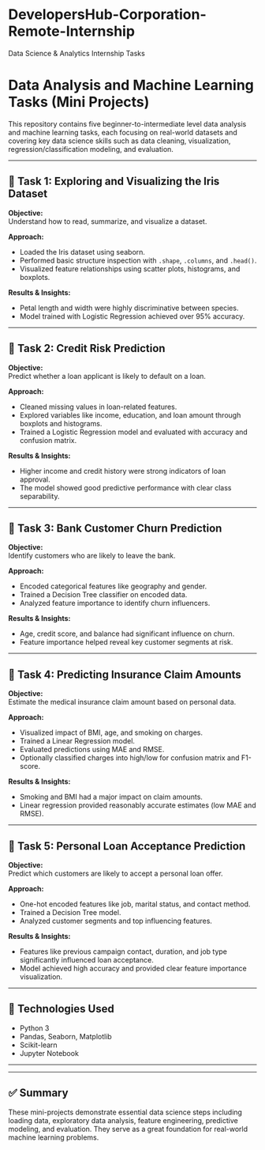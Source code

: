 # DevelopersHub-Corporation-Remote-Internship
Data Science &amp; Analytics Internship Tasks

# Data Analysis and Machine Learning Tasks (Mini Projects)

This repository contains five beginner-to-intermediate level data analysis and machine learning tasks, each focusing on real-world datasets and covering key data science skills such as data cleaning, visualization, regression/classification modeling, and evaluation.

---

## 📌 Task 1: Exploring and Visualizing the Iris Dataset

**Objective:**  
Understand how to read, summarize, and visualize a dataset.

**Approach:**  
- Loaded the Iris dataset using seaborn.
- Performed basic structure inspection with `.shape`, `.columns`, and `.head()`.
- Visualized feature relationships using scatter plots, histograms, and boxplots.

**Results & Insights:**  
- Petal length and width were highly discriminative between species.
- Model trained with Logistic Regression achieved over 95% accuracy.

---

## 📌 Task 2: Credit Risk Prediction

**Objective:**  
Predict whether a loan applicant is likely to default on a loan.

**Approach:**  
- Cleaned missing values in loan-related features.
- Explored variables like income, education, and loan amount through boxplots and histograms.
- Trained a Logistic Regression model and evaluated with accuracy and confusion matrix.

**Results & Insights:**  
- Higher income and credit history were strong indicators of loan approval.
- The model showed good predictive performance with clear class separability.

---

## 📌 Task 3: Bank Customer Churn Prediction

**Objective:**  
Identify customers who are likely to leave the bank.

**Approach:**  
- Encoded categorical features like geography and gender.
- Trained a Decision Tree classifier on encoded data.
- Analyzed feature importance to identify churn influencers.

**Results & Insights:**  
- Age, credit score, and balance had significant influence on churn.
- Feature importance helped reveal key customer segments at risk.

---

## 📌 Task 4: Predicting Insurance Claim Amounts

**Objective:**  
Estimate the medical insurance claim amount based on personal data.

**Approach:**  
- Visualized impact of BMI, age, and smoking on charges.
- Trained a Linear Regression model.
- Evaluated predictions using MAE and RMSE.
- Optionally classified charges into high/low for confusion matrix and F1-score.

**Results & Insights:**  
- Smoking and BMI had a major impact on claim amounts.
- Linear regression provided reasonably accurate estimates (low MAE and RMSE).

---

## 📌 Task 5: Personal Loan Acceptance Prediction

**Objective:**  
Predict which customers are likely to accept a personal loan offer.

**Approach:**  
- One-hot encoded features like job, marital status, and contact method.
- Trained a Decision Tree model.
- Analyzed customer segments and top influencing features.

**Results & Insights:**  
- Features like previous campaign contact, duration, and job type significantly influenced loan acceptance.
- Model achieved high accuracy and provided clear feature importance visualization.

---

## 🔧 Technologies Used

- Python 3
- Pandas, Seaborn, Matplotlib
- Scikit-learn
- Jupyter Notebook

---

---

## ✅ Summary

These mini-projects demonstrate essential data science steps including loading data, exploratory data analysis, feature engineering, predictive modeling, and evaluation. They serve as a great foundation for real-world machine learning problems.

